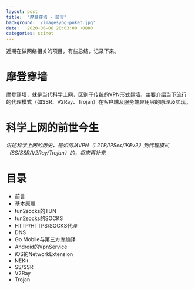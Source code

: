 ```yaml
---
layout: post
title:  "摩登穿墙 · 前言"
background: '/images/bg-puket.jpg'
date:   2020-06-06 20:03:00 +0800
categories: scinet
---
```


近期在做网络相关的项目，有些总结，记录下来。

# 摩登穿墙

摩登穿墙，就是当代科学上网，区别于传统的VPN形式翻墙，主要介绍当下流行的代理模式（如SSR、V2Ray、Trojan）在客户端及服务端应用层的原理及实现。

# 科学上网的前世今生

_讲述科学上网的历史，是如何从VPN（L2TP/IPSec/IKEv2）到代理模式（SS/SSR/V2Ray/Trojan）的，将来再补充_

# 目录

- 前言
- 基本原理
- tun2socks的TUN
- tun2socks的SOCKS
- HTTP/HTTPS/SOCKS代理
- DNS
- Go Mobile与第三方库编译
- Android的VpnService
- iOS的NetworkExtension
- NEKit
- SS/SSR
- V2Ray
- Trojan

